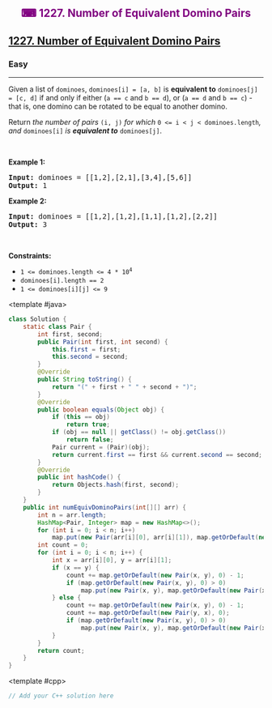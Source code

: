 <div align = "center">
<h style = "margin-bottom: 0px; margin-top: 0px; color : purple;" align = "center" class = "header">

## ⌨ 1227. Number of Equivalent Domino Pairs

</h>
</div>

<h2><a href="https://leetcode.com/problems/number-of-equivalent-domino-pairs" target = "_blank">1227. Number of Equivalent Domino Pairs</a></h2><h3>Easy</h3><hr><p>Given a list of <code>dominoes</code>, <code>dominoes[i] = [a, b]</code> is <strong>equivalent to</strong> <code>dominoes[j] = [c, d]</code> if and only if either (<code>a == c</code> and <code>b == d</code>), or (<code>a == d</code> and <code>b == c</code>) - that is, one domino can be rotated to be equal to another domino.</p>

<p>Return <em>the number of pairs </em><code>(i, j)</code><em> for which </em><code>0 &lt;= i &lt; j &lt; dominoes.length</code><em>, and </em><code>dominoes[i]</code><em> is <strong>equivalent to</strong> </em><code>dominoes[j]</code>.</p>

<p>&nbsp;</p>
<p><strong class="example">Example 1:</strong></p>

<pre>
<strong>Input:</strong> dominoes = [[1,2],[2,1],[3,4],[5,6]]
<strong>Output:</strong> 1
</pre>

<p><strong class="example">Example 2:</strong></p>

<pre>
<strong>Input:</strong> dominoes = [[1,2],[1,2],[1,1],[1,2],[2,2]]
<strong>Output:</strong> 3
</pre>

<p>&nbsp;</p>
<p><strong>Constraints:</strong></p>

<ul>
	<li><code>1 &lt;= dominoes.length &lt;= 4 * 10<sup>4</sup></code></li>
	<li><code>dominoes[i].length == 2</code></li>
	<li><code>1 &lt;= dominoes[i][j] &lt;= 9</code></li>
</ul>

<CodeTabs :languages="[ { name: 'C++', slot: 'cpp' }, { name: 'Java', slot: 'java' } ]">

<template #java>

```java
class Solution {
    static class Pair {
        int first, second;
        public Pair(int first, int second) {
            this.first = first;
            this.second = second;
        }
        @Override
        public String toString() {
            return "(" + first + " " + second + ")";
        }
        @Override
        public boolean equals(Object obj) {
            if (this == obj)
                return true;
            if (obj == null || getClass() != obj.getClass())
                return false;
            Pair current = (Pair)(obj);
            return current.first == first && current.second == second;
        }
        @Override
        public int hashCode() {
            return Objects.hash(first, second);
        }
    }
    public int numEquivDominoPairs(int[][] arr) {
        int n = arr.length;
        HashMap<Pair, Integer> map = new HashMap<>();
        for (int i = 0; i < n; i++)
            map.put(new Pair(arr[i][0], arr[i][1]), map.getOrDefault(new Pair(arr[i][0], arr[i][1]), 0) + 1);
        int count = 0;
        for (int i = 0; i < n; i++) {
            int x = arr[i][0], y = arr[i][1];
            if (x == y) {
                count += map.getOrDefault(new Pair(x, y), 0) - 1;
                if (map.getOrDefault(new Pair(x, y), 0) > 0)
                    map.put(new Pair(x, y), map.getOrDefault(new Pair(x, y), 0) -1);
            } else {
                count += map.getOrDefault(new Pair(x, y), 0) - 1;
                count += map.getOrDefault(new Pair(y, x), 0);
                if (map.getOrDefault(new Pair(x, y), 0) > 0)
                    map.put(new Pair(x, y), map.getOrDefault(new Pair(x, y), 0) -1);
            }
        }
        return count;
    }
}
```

</template>

<template #cpp>

```cpp
// Add your C++ solution here
```

</template>

</CodeTabs>
